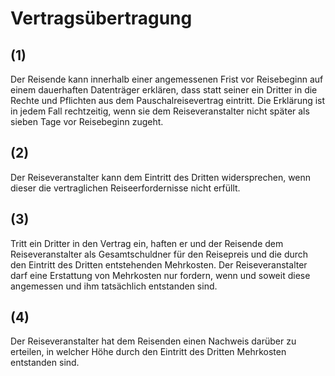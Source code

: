 # Vertragsübertragung



## (1)

 Der Reisende kann innerhalb einer angemessenen Frist vor Reisebeginn auf einem dauerhaften Datenträger erklären, dass statt seiner ein Dritter in die Rechte und Pflichten aus dem Pauschalreisevertrag eintritt. Die Erklärung ist in jedem Fall rechtzeitig, wenn sie dem Reiseveranstalter nicht später als sieben Tage vor Reisebeginn zugeht.

## (2)

 Der Reiseveranstalter kann dem Eintritt des Dritten widersprechen, wenn dieser die vertraglichen Reiseerfordernisse nicht erfüllt.

## (3)

 Tritt ein Dritter in den Vertrag ein, haften er und der Reisende dem Reiseveranstalter als Gesamtschuldner für den Reisepreis und die durch den Eintritt des Dritten entstehenden Mehrkosten. Der Reiseveranstalter darf eine Erstattung von Mehrkosten nur fordern, wenn und soweit diese angemessen und ihm tatsächlich entstanden sind.

## (4)

 Der Reiseveranstalter hat dem Reisenden einen Nachweis darüber zu erteilen, in welcher Höhe durch den Eintritt des Dritten Mehrkosten entstanden sind. 

